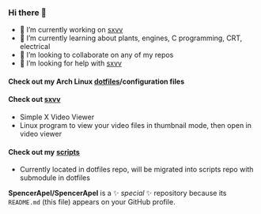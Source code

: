 ### Hi there 👋

- 🔭 I’m currently working on [sxvv](https://github.com/SpencerApel/sxvv)
- 🌱 I’m currently learning about plants, engines, C programming, CRT, electrical
- 👯 I’m looking to collaborate on any of my repos
- 🤔 I’m looking for help with [sxvv](https://github.com/SpencerApel/sxvv)

#### Check out my Arch Linux [dotfiles](https://github.com/SpencerApel/dotfiles)/configuration files
#### Check out [sxvv](https://github.com/SpencerApel/sxvv)
- Simple X Video Viewer
- Linux program to view your video files in thumbnail mode, then open in video viewer

#### Check out my [scripts](https://github.com/SpencerApel/dotfiles/tree/master/.local/bin)
- Currently located in dotfiles repo, will be migrated into scripts repo with submodule in dotfiles

**SpencerApel/SpencerApel** is a ✨ _special_ ✨ repository because its `README.md` (this file) appears on your GitHub profile.

